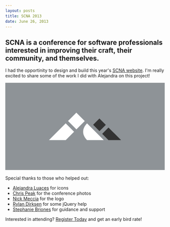 ```yaml
---
layout: posts
title: SCNA 2013
date: June 26, 2013
---
```

<h2>
SCNA is a conference for software professionals interested in improving their craft, their community, and themselves.
</h2>

<p>
I had the opportinity to design and build this year's <a href="http://scna.softwarecraftsmanship.com/" target="_blank">SCNA website</a>. I'm really excited to share some of the work I did with Alejandra on this project!
</p>

<img src="/images/scna.png" alt="SCNA">

<p>
Special thanks to those who helped out:
</p>

<ul>
<li><a href="http://alejandraluaces.com/" target="_blank">Alejandra Luaces</a> for icons</li>
<li><a href="http://gorilla-studios.com/" target="_blank">Chris Peak</a> for the conference photos</li>
<li><a href="http://nickmeccia.tumblr.com/" target="_blank">Nick Meccia</a> for the logo</li>
<li><a href="http://rylandirksen.com/" target="_blank">Rylan Dirksen</a> for some jQuery help</li>
<li><a href="http://stephaniebriones.com/" target="_blank">Stephanie Briones</a> for guidance and support</li>
</ul>

<p>Interested in attending? <a href="http://scna.eventbrite.com/" target="_blank">Register Today</a> and get an early bird rate!</p>
